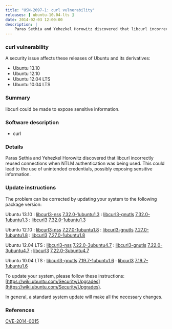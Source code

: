 ```yaml
---
title: "USN-2097-1: curl vulnerability"
releases: [ ubuntu-10.04-lts ]
date: 2014-02-03 12:00:00
description: |
    Paras Sethia and Yehezkel Horowitz discovered that libcurl incorrectly reused connections when NTLM authentication was being used. This could lead to the use of unintended credentials, possibly exposing sensitive information. 
--- 
```

 
### curl vulnerability

A security issue affects these releases of Ubuntu and its derivatives:

* Ubuntu 13.10
* Ubuntu 12.10
* Ubuntu 12.04 LTS
* Ubuntu 10.04 LTS

### Summary

libcurl could be made to expose sensitive information. 

### Software description

* curl 

### Details

Paras Sethia and Yehezkel Horowitz discovered that libcurl incorrectly reused connections when NTLM authentication was being used. This could lead to the use of unintended credentials, possibly exposing sensitive information. 

### Update instructions

The problem can be corrected by updating your system to the following package version:

Ubuntu 13.10
 : [libcurl3-nss](https://launchpad.net/ubuntu/+source/curl) <span> [7.32.0-1ubuntu1.3](https://launchpad.net/ubuntu/+source/curl/7.32.0-1ubuntu1.3) </span> 
 : [libcurl3-gnutls](https://launchpad.net/ubuntu/+source/curl) <span> [7.32.0-1ubuntu1.3](https://launchpad.net/ubuntu/+source/curl/7.32.0-1ubuntu1.3) </span> 
 : [libcurl3](https://launchpad.net/ubuntu/+source/curl) <span> [7.32.0-1ubuntu1.3](https://launchpad.net/ubuntu/+source/curl/7.32.0-1ubuntu1.3) </span> 

Ubuntu 12.10
 : [libcurl3-nss](https://launchpad.net/ubuntu/+source/curl) <span> [7.27.0-1ubuntu1.8](https://launchpad.net/ubuntu/+source/curl/7.27.0-1ubuntu1.8) </span> 
 : [libcurl3-gnutls](https://launchpad.net/ubuntu/+source/curl) <span> [7.27.0-1ubuntu1.8](https://launchpad.net/ubuntu/+source/curl/7.27.0-1ubuntu1.8) </span> 
 : [libcurl3](https://launchpad.net/ubuntu/+source/curl) <span> [7.27.0-1ubuntu1.8](https://launchpad.net/ubuntu/+source/curl/7.27.0-1ubuntu1.8) </span> 

Ubuntu 12.04 LTS
 : [libcurl3-nss](https://launchpad.net/ubuntu/+source/curl) <span> [7.22.0-3ubuntu4.7](https://launchpad.net/ubuntu/+source/curl/7.22.0-3ubuntu4.7) </span> 
 : [libcurl3-gnutls](https://launchpad.net/ubuntu/+source/curl) <span> [7.22.0-3ubuntu4.7](https://launchpad.net/ubuntu/+source/curl/7.22.0-3ubuntu4.7) </span> 
 : [libcurl3](https://launchpad.net/ubuntu/+source/curl) <span> [7.22.0-3ubuntu4.7](https://launchpad.net/ubuntu/+source/curl/7.22.0-3ubuntu4.7) </span> 

Ubuntu 10.04 LTS
 : [libcurl3-gnutls](https://launchpad.net/ubuntu/+source/curl) <span> [7.19.7-1ubuntu1.6](https://launchpad.net/ubuntu/+source/curl/7.19.7-1ubuntu1.6) </span> 
 : [libcurl3](https://launchpad.net/ubuntu/+source/curl) <span> [7.19.7-1ubuntu1.6](https://launchpad.net/ubuntu/+source/curl/7.19.7-1ubuntu1.6) </span> 

To update your system, please follow these instructions: [https://wiki.ubuntu.com/Security/Upgrades](https://wiki.ubuntu.com/Security/Upgrades).

In general, a standard system update will make all the necessary changes. 

### References

 [CVE-2014-0015](http://people.ubuntu.com/~ubuntu-security/cve/CVE-2014-0015)
 
